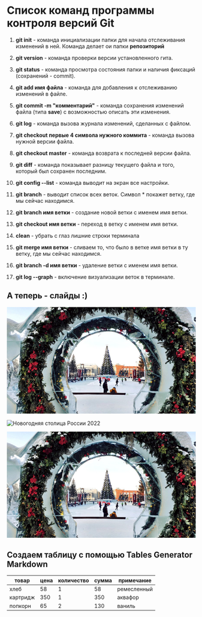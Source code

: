 # Список команд программы контроля версий Git


1. **git init** - команда инициализации папки для начала отслеживания изменений в ней. Команда делает ои папки **репозиторий**

2. **git version** - команда проверки версии установленного гита.

3. **git status** -  команда просмотра состояния папки и наличия фиксаций (сохранений - commit).

4. **git add имя файла** - команда для добавления к отслеживанию изменений в файле.

5. **git commit -m "комментарий"** - команда сохранения изменений файла (типа **save**) с возможностью описать эти изменения.

6. **git log** - команда вызова журнала изменений, сделанных с файлом.

7. **git checkout первые 4 символа нужного коммита** - команда вызова нужной версии файла.

8. **git checkout master** - команда возврата к последней версии файла.

9. **git diff** - команда показывает разницу текущего файла и того, который был сохранен последним.

10. **git config --list** - команда выводит на экран все настройки.

11. **git branch** - выводит список всех веток. Символ * покажет ветку, где мы сейчас находимся.

12. **git branch имя ветки** - создание новой ветки с именем имя ветки.

13. **git checkout имя ветки** - переход в ветку с именем имя ветки.

14. **clean** - убрать с глаз лишние строки терминала

15. **git merge имя ветки** - сливаем то, что было в ветке имя ветки в ту ветку, где мы сейчас находимся.

16. **git branch -d имя ветки** - удаление ветки с именем имя ветки.

17. **git log --graph** - включение визуализации веток в терминале.


## А теперь - слайды :)

![Новогодний Новосиб](/Novosib.jpeg)

![Новогодняя столица России 2022](/https://experience.tripster.ru/experience/40245/)

![Новогодний Новосиб](/Novosib.jpeg "Вид на главную ёлку")

## Создаем таблицу с помощью Tables Generator Markdown

| товар    | цена | количество | сумма | примечание  |
|----------|------|------------|-------|-------------|
| хлеб     | 58   | 1          | 58    | ремесленный |
| картридж | 350  | 1          | 350   | аквафор     |
| попкорн  | 65   | 2          | 130   | ваниль      |